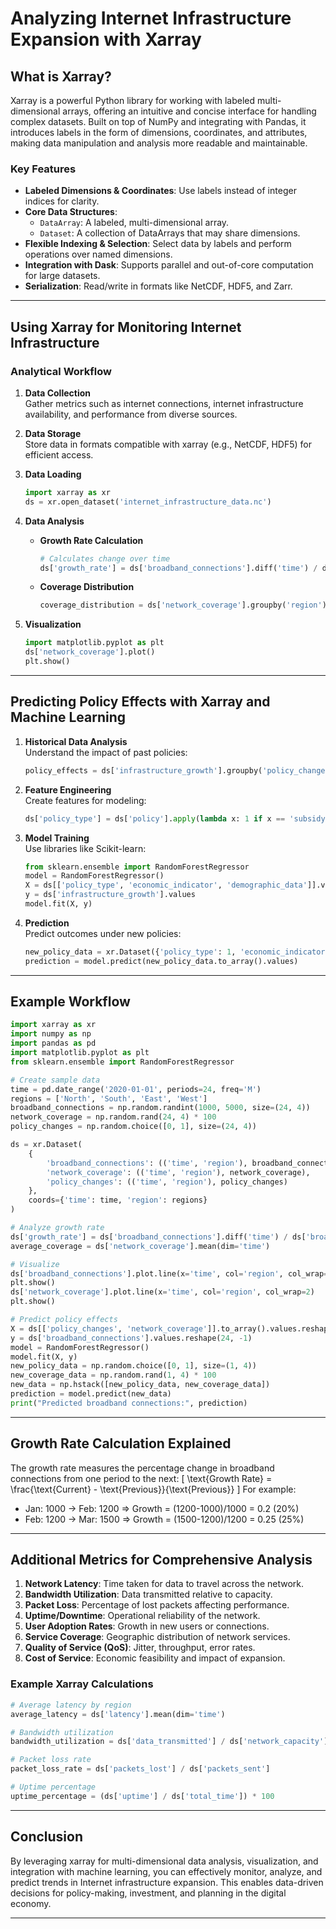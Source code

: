 # Analyzing Internet Infrastructure Expansion with Xarray

## What is Xarray?

Xarray is a powerful Python library for working with labeled multi-dimensional arrays, offering an intuitive and concise interface for handling complex datasets. Built on top of NumPy and integrating with Pandas, it introduces labels in the form of dimensions, coordinates, and attributes, making data manipulation and analysis more readable and maintainable.

### Key Features
- **Labeled Dimensions & Coordinates**: Use labels instead of integer indices for clarity.
- **Core Data Structures**:  
  - `DataArray`: A labeled, multi-dimensional array.
  - `Dataset`: A collection of DataArrays that may share dimensions.
- **Flexible Indexing & Selection**: Select data by labels and perform operations over named dimensions.
- **Integration with Dask**: Supports parallel and out-of-core computation for large datasets.
- **Serialization**: Read/write in formats like NetCDF, HDF5, and Zarr.

---

## Using Xarray for Monitoring Internet Infrastructure

### Analytical Workflow

1. **Data Collection**  
   Gather metrics such as internet connections, internet infrastructure availability, and performance from diverse sources.

2. **Data Storage**  
   Store data in formats compatible with xarray (e.g., NetCDF, HDF5) for efficient access.

3. **Data Loading**  
   ```python
   import xarray as xr
   ds = xr.open_dataset('internet_infrastructure_data.nc')
   ```

4. **Data Analysis**  
   - **Growth Rate Calculation**  
     ```python
     # Calculates change over time
     ds['growth_rate'] = ds['broadband_connections'].diff('time') / ds['broadband_connections'].shift(time=1)
     ```

   - **Coverage Distribution**  
     ```python
     coverage_distribution = ds['network_coverage'].groupby('region').mean()
     ```

5. **Visualization**  
   ```python
   import matplotlib.pyplot as plt
   ds['network_coverage'].plot()
   plt.show()
   ```

---

## Predicting Policy Effects with Xarray and Machine Learning

1. **Historical Data Analysis**  
   Understand the impact of past policies:
   ```python
   policy_effects = ds['infrastructure_growth'].groupby('policy_change').mean()
   ```

2. **Feature Engineering**  
   Create features for modeling:
   ```python
   ds['policy_type'] = ds['policy'].apply(lambda x: 1 if x == 'subsidy' else 0)
   ```

3. **Model Training**  
   Use libraries like Scikit-learn:
   ```python
   from sklearn.ensemble import RandomForestRegressor
   model = RandomForestRegressor()
   X = ds[['policy_type', 'economic_indicator', 'demographic_data']].values
   y = ds['infrastructure_growth'].values
   model.fit(X, y)
   ```

4. **Prediction**  
   Predict outcomes under new policies:
   ```python
   new_policy_data = xr.Dataset({'policy_type': 1, 'economic_indicator': 2.5, 'demographic_data': 3.0})
   prediction = model.predict(new_policy_data.to_array().values)
   ```

---

## Example Workflow

```python
import xarray as xr
import numpy as np
import pandas as pd
import matplotlib.pyplot as plt
from sklearn.ensemble import RandomForestRegressor

# Create sample data
time = pd.date_range('2020-01-01', periods=24, freq='M')
regions = ['North', 'South', 'East', 'West']
broadband_connections = np.random.randint(1000, 5000, size=(24, 4))
network_coverage = np.random.rand(24, 4) * 100
policy_changes = np.random.choice([0, 1], size=(24, 4))

ds = xr.Dataset(
    {
        'broadband_connections': (('time', 'region'), broadband_connections),
        'network_coverage': (('time', 'region'), network_coverage),
        'policy_changes': (('time', 'region'), policy_changes)
    },
    coords={'time': time, 'region': regions}
)

# Analyze growth rate
ds['growth_rate'] = ds['broadband_connections'].diff('time') / ds['broadband_connections'].shift(time=1)
average_coverage = ds['network_coverage'].mean(dim='time')

# Visualize
ds['broadband_connections'].plot.line(x='time', col='region', col_wrap=2)
plt.show()
ds['network_coverage'].plot.line(x='time', col='region', col_wrap=2)
plt.show()

# Predict policy effects
X = ds[['policy_changes', 'network_coverage']].to_array().values.reshape(24, -1)
y = ds['broadband_connections'].values.reshape(24, -1)
model = RandomForestRegressor()
model.fit(X, y)
new_policy_data = np.random.choice([0, 1], size=(1, 4))
new_coverage_data = np.random.rand(1, 4) * 100
new_data = np.hstack([new_policy_data, new_coverage_data])
prediction = model.predict(new_data)
print("Predicted broadband connections:", prediction)
```

---

## Growth Rate Calculation Explained

The growth rate measures the percentage change in broadband connections from one period to the next:
\[
\text{Growth Rate} = \frac{\text{Current} - \text{Previous}}{\text{Previous}}
\]
For example:
- Jan: 1000 → Feb: 1200 ⇒ Growth = (1200-1000)/1000 = 0.2 (20%)
- Feb: 1200 → Mar: 1500 ⇒ Growth = (1500-1200)/1200 = 0.25 (25%)

---

## Additional Metrics for Comprehensive Analysis

1. **Network Latency**: Time taken for data to travel across the network.
2. **Bandwidth Utilization**: Data transmitted relative to capacity.
3. **Packet Loss**: Percentage of lost packets affecting performance.
4. **Uptime/Downtime**: Operational reliability of the network.
5. **User Adoption Rates**: Growth in new users or connections.
6. **Service Coverage**: Geographic distribution of network services.
7. **Quality of Service (QoS)**: Jitter, throughput, error rates.
8. **Cost of Service**: Economic feasibility and impact of expansion.

### Example Xarray Calculations

```python
# Average latency by region
average_latency = ds['latency'].mean(dim='time')

# Bandwidth utilization
bandwidth_utilization = ds['data_transmitted'] / ds['network_capacity']

# Packet loss rate
packet_loss_rate = ds['packets_lost'] / ds['packets_sent']

# Uptime percentage
uptime_percentage = (ds['uptime'] / ds['total_time']) * 100
```

---

## Conclusion

By leveraging xarray for multi-dimensional data analysis, visualization, and integration with machine learning, you can effectively monitor, analyze, and predict trends in Internet infrastructure expansion. This enables data-driven decisions for policy-making, investment, and planning in the digital economy.

---
